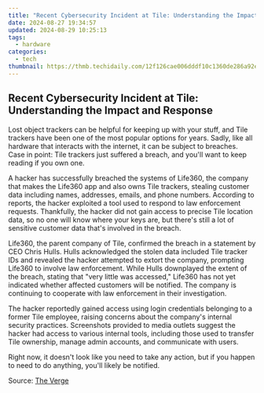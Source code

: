 ```yaml
---
title: "Recent Cybersecurity Incident at Tile: Understanding the Impact and Response"
date: 2024-08-27 19:34:57
updated: 2024-08-29 10:25:13
tags:
  - hardware
categories:
  - tech
thumbnail: https://thmb.techidaily.com/12f126cae006dddf10c1360de286a92e906c5d739c81b28f20530205245977db.jpg
---
```


## Recent Cybersecurity Incident at Tile: Understanding the Impact and Response

Lost object trackers can be helpful for keeping up with your stuff, and Tile trackers have been one of the most popular options for years. Sadly, like all hardware that interacts with the internet, it can be subject to breaches. Case in point: Tile trackers just suffered a breach, and you'll want to keep reading if you own one.

 A hacker has successfully breached the systems of Life360, the company that makes the Life360 app and also owns Tile trackers, stealing customer data including names, addresses, emails, and phone numbers. According to reports, the hacker exploited a tool used to respond to law enforcement requests. Thankfully, the hacker did not gain access to precise Tile location data, so no one will know where your keys are, but there's still a lot of sensitive customer data that's involved in the breach.

 Life360, the parent company of Tile, confirmed the breach in a statement by CEO Chris Hulls. Hulls acknowledged the stolen data included Tile tracker IDs and revealed the hacker attempted to extort the company, prompting Life360 to involve law enforcement. While Hulls downplayed the extent of the breach, stating that "very little was accessed," Life360 has not yet indicated whether affected customers will be notified. The company is continuing to cooperate with law enforcement in their investigation.

 The hacker reportedly gained access using login credentials belonging to a former Tile employee, raising concerns about the company's internal security practices. Screenshots provided to media outlets suggest the hacker had access to various internal tools, including those used to transfer Tile ownership, manage admin accounts, and communicate with users.

 Right now, it doesn't look like you need to take any action, but if you happen to need to do anything, you'll likely be notified.

 Source: [The Verge](https://www.theverge.com/2024/6/12/24176889/tile-life360-customer-data-breach-hacker-extortion)

<ins class="adsbygoogle"
     style="display:block"
     data-ad-format="autorelaxed"
     data-ad-client="ca-pub-7571918770474297"
     data-ad-slot="1223367746"></ins>



<ins class="adsbygoogle"
     style="display:block"
     data-ad-client="ca-pub-7571918770474297"
     data-ad-slot="8358498916"
     data-ad-format="auto"
     data-full-width-responsive="true"></ins>
